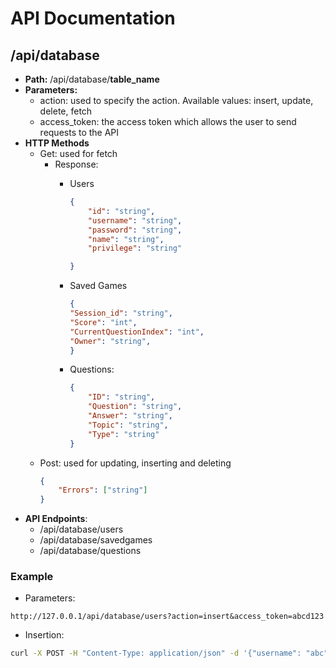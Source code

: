 # API Documentation 

## /api/database

- **Path:** /api/database/__table_name__
- **Parameters:**
    - action: used to specify the action. Available values: insert, update, delete, fetch
    - access_token: the access token which allows the user to send requests to the API 
- **HTTP Methods**
    - Get: used for fetch
        - Response: 
            - Users
                ```json
                {
                    "id": "string",
                    "username": "string",
                    "password": "string",
                    "name": "string",
                    "privilege": "string"

                }
                ```

            - Saved Games
                ```json
                {
                "Session_id": "string",
                "Score": "int",
                "CurrentQuestionIndex": "int", 
                "Owner": "string", 
                }
                ```
            - Questions: 
                ```json
                {
                    "ID": "string",
                    "Question": "string",
                    "Answer": "string", 
                    "Topic": "string",
                    "Type": "string"
                }
                ```
    - Post: used for updating, inserting and deleting 
        ```json
        {
            "Errors": ["string"]
        }
        ``` 
- **API Endpoints**:
    - /api/database/users 
    - /api/database/savedgames
    - /api/database/questions

### Example
- Parameters: 

```
http://127.0.0.1/api/database/users?action=insert&access_token=abcd123
```

- Insertion: 

```bash
curl -X POST -H "Content-Type: application/json" -d '{"username": "abc", "password": "123456", "name": "aaaa", "privilege": "player"}' http://127.0.0.1/api/database/users?action=insert&access_token=abcd123
```
